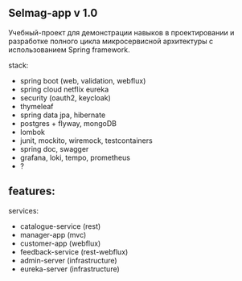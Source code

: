 ## Selmag-app v 1.0
Учебный-проект для демонстрации навыков в проектировании и разработке полного цикла микросервисной архитектуры с
использованием Spring framework.

stack:

- spring boot (web, validation, webflux)
- spring cloud netflix eureka
- security (oauth2, keycloak)
- thymeleaf
- spring data jpa, hibernate
- postgres + flyway, mongoDB
- lombok
- junit, mockito, wiremock, testcontainers
- spring doc, swagger
- grafana, loki, tempo, prometheus
- ?

features:
- 
services:
- catalogue-service (rest)
- manager-app (mvc)
- customer-app (webflux)
- feedback-service (rest-webflux)
- admin-server (infrastructure)
- eureka-server (infrastructure)
